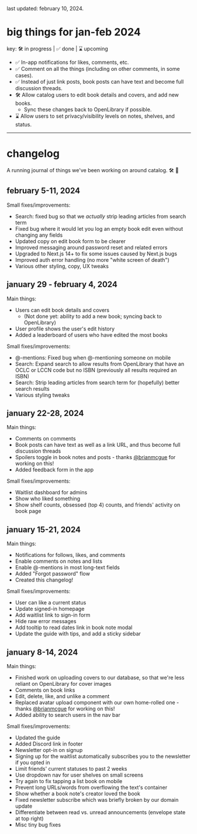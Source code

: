 last updated: february 10, 2024.

# big things for jan-feb 2024

key: 🛠️ in progress | ✅ done | ⌛️ upcoming

- ✅ In-app notifications for likes, comments, etc.
- ✅ Comment on all the things (including on other comments, in some cases).
- ✅ Instead of just link posts, book posts can have text and become full discussion threads.
- 🛠️ Allow catalog users to edit book details and covers, and add new books.
  - Sync these changes back to OpenLibrary if possible.
- ⌛️ Allow users to set privacy/visibility levels on notes, shelves, and status.

---

# changelog

A running journal of things we've been working on around catalog. 🛠️ 🚧

## february 5-11, 2024

Small fixes/improvements:

- Search: fixed bug so that we _actually_ strip leading articles from search term
- Fixed bug where it would let you log an empty book edit even without changing any fields
- Updated copy on edit book form to be clearer
- Improved messaging around password reset and related errors
- Upgraded to Next.js 14+ to fix some issues caused by Next.js bugs
- Improved auth error handling (no more "white screen of death")
- Various other styling, copy, UX tweaks

## january 29 - february 4, 2024

Main things:

- Users can edit book details and covers
  - (Not done yet: ability to add a new book; syncing back to OpenLibrary)
- User profile shows the user's edit history
- Added a leaderboard of users who have edited the most books

Small fixes/improvements:

- @-mentions: Fixed bug when @-mentioning someone on mobile
- Search: Expand search to allow results from OpenLibrary that have an OCLC or LCCN code but no ISBN (previously all results required an ISBN)
- Search: Strip leading articles from search term for (hopefully) better search results
- Various styling tweaks

## january 22-28, 2024

Main things:

- Comments on comments
- Book posts can have text as well as a link URL, and thus become full discussion threads
- Spoilers toggle in book notes and posts - thanks [@brianmcgue](https://catalog.fyi/users/brianmcgue) for working on this!
- Added feedback form in the app

Small fixes/improvements:

- Waitlist dashboard for admins
- Show who liked something
- Show shelf counts, obsessed (top 4) counts, and friends' activity on book page

## january 15-21, 2024

Main things:

- Notifications for follows, likes, and comments
- Enable comments on notes and lists
- Enable @-mentions in most long-text fields
- Added "Forgot password" flow
- Created this changelog!

Small fixes/improvements:

- User can like a current status
- Update signed-in homepage
- Add waitlist link to sign-in form
- Hide raw error messages
- Add tooltip to read dates link in book note modal
- Update the guide with tips, and add a sticky sidebar

## january 8-14, 2024

Main things:

- Finished work on uploading covers to our database, so that we're less reliant on OpenLibrary for cover images
- Comments on book links
- Edit, delete, like, and unlike a comment
- Replaced avatar upload component with our own home-rolled one - thanks [@brianmcgue](https://catalog.fyi/users/brianmcgue) for working on this!
- Added ability to search users in the nav bar

Small fixes/improvements:

- Updated the guide
- Added Discord link in footer
- Newsletter opt-in on signup
- Signing up for the waitlist automatically subscribes you to the newsletter if you opted in
- Limit friends' current statuses to past 2 weeks
- Use dropdown nav for user shelves on small screens
- Try again to fix tapping a list book on mobile
- Prevent long URLs/words from overflowing the text's container
- Show whether a book note's creator loved the book
- Fixed newsletter subscribe which was briefly broken by our domain update
- Differentiate between read vs. unread announcements (envelope state at top right)
- Misc tiny bug fixes
